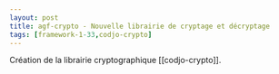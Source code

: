 ```yaml
---
layout: post
title: agf-crypto - Nouvelle librairie de cryptage et décryptage
tags: [framework-1-33,codjo-crypto]
---
```

Création de la librairie cryptographique [[codjo-crypto]].